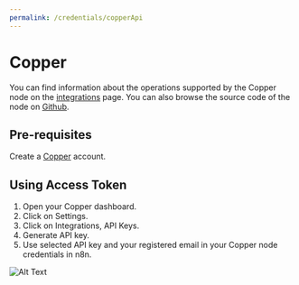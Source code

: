 ```yaml
---
permalink: /credentials/copperApi
---
```


# Copper
You can find information about the operations supported by the Copper node on the [integrations](https://n8n.io/integrations/n8n-nodes-base.copperTrigger) page. You can also browse the source code of the node on [Github](https://github.com/n8n-io/n8n/tree/master/packages/nodes-base/nodes/Copper).

## Pre-requisites

Create a [Copper](https://www.copper.com/) account.

## Using Access Token

1. Open your Copper dashboard.
2. Click on Settings.
3. Click on Integrations, API Keys.
4. Generate API key.
5. Use selected API key and your registered email in your Copper node credentials in n8n.


![Alt Text](https://i.imgur.com/2Dl2Gt7.gif)



